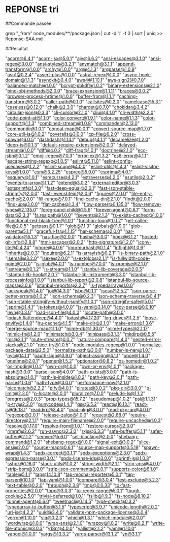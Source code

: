 # REPONSE tri

##Commande passée

grep "_from" node_modules/**/package.json | cut -d ':' -f 3 | sort | uniq >> Reponse-SAA.md

##Résultat

 "acorn@6.4.1"
 "acorn-jsx@5.0.1"
 "ajv@6.6.2"
 "ansi-escapes@3.1.0"
 "ansi-regex@3.0.0"
 "ansi-styles@3.2.1"
 "anymatch@3.1.1"
 "append-transform@1.0.0"
 "archy@1.0.0"
 "arg@4.1.3"
 "argparse@1.0.9"
 "asn1@0.2.4"
 "assert-plus@1.0.0"
 "astral-regex@1.0.0"
 "async-hook-domain@1.1.3"
 "asynckit@0.4.0"
 "aws4@1.10.1"
 "aws-sign2@0.7.0"
 "balanced-match@1.0.0"
 "bcrypt-pbkdf@1.0.2"
 "binary-extensions@2.1.0"
 "bind-obj-methods@2.0.0"
 "brace-expansion@1.1.11"
 "braces@3.0.2"
 "browser-process-hrtime@1.0.0"
 "buffer-from@1.1.1"
 "caching-transform@3.0.2"
 "caller-path@0.1.0"
 "callsites@0.2.0"
 "camelcase@5.3.1"
 "caseless@0.12.0"
 "chalk@2.3.0"
 "chardet@0.7.0"
 "chokidar@3.4.2"
 "circular-json@0.3.3"
 "cli-cursor@2.1.0"
 "cliui@4.1.0"
 "cli-width@2.2.0"
 "code-point-at@1.1.0"
 "color-convert@1.9.1"
 "color-name@1.1.3"
 "color-support@1.1.3"
 "combined-stream@1.0.8"
 "commander@2.13.0"
 "commondir@1.0.1"
 "concat-map@0.0.1"
 "convert-source-map@1.7.0"
 "core-util-is@1.0.2"
 "coveralls@3.0.0"
 "cp-file@6.2.0"
 "cross-spawn@6.0.5"
 "dashdash@1.14.1"
 "debug@4.1.1"
 "decamelize@1.2.0"
 "deep-is@0.1.3"
 "default-require-extensions@2.0.0"
 "delayed-stream@1.0.0"
 "diff@4.0.2"
 "diff-frag@1.0.1"
 "doctrine@2.1.0"
 "ecc-jsbn@0.1.2"
 "emoji-regex@7.0.3"
 "error-ex@1.3.2"
 "es6-error@4.1.1"
 "escape-string-regexp@1.0.5"
 "eslint@5.11.0"
 "eslint-config-usecases@1.2.2"
 "eslint-scope@4.0.0"
 "eslint-utils@1.4.3"
 "eslint-visitor-keys@1.0.0"
 "esm@3.2.25"
 "espree@5.0.0"
 "esprima@4.0.1"
 "esquery@1.0.1"
 "esrecurse@4.2.1"
 "estraverse@4.2.0"
 "esutils@2.0.2"
 "events-to-array@1.1.2"
 "extend@3.0.2"
 "external-editor@3.0.3"
 "extsprintf@1.3.0"
 "fast-deep-equal@2.0.1"
 "fast-json-stable-stringify@2.0.0"
 "fast-levenshtein@2.0.6"
 "figures@2.0.0"
 "file-entry-cache@2.0.0"
 "fill-range@7.0.1"
 "find-cache-dir@2.1.0"
 "findit@2.0.0"
 "find-up@3.0.0"
 "flat-cache@1.3.4"
 "flow-parser@0.135.0"
 "flow-remove-types@2.135.0"
 "foreground-child@1.5.6"
 "forever-agent@0.6.1"
 "form-data@2.3.3"
 "fs.realpath@1.0.0"
 "fsevents@2.1.3"
 "fs-exists-cached@1.0.0"
 "functional-red-black-tree@1.0.1"
 "function-loop@1.0.2"
 "get-caller-file@2.0.5"
 "getpass@0.1.7"
 "glob@7.1.3"
 "globals@11.9.0"
 "glob-parent@5.1.1"
 "graceful-fs@4.1.15"
 "har-schema@2.0.0"
 "har-validator@5.1.3"
 "has-flag@2.0.0"
 "hasha@3.0.0"
 "hoek@6.1.2"
 "hosted-git-info@2.8.8"
 "html-escaper@2.0.2"
 "http-signature@1.2.0"
 "iconv-lite@0.4.24"
 "ignore@4.0.6"
 "imurmurhash@0.1.4"
 "inflight@1.0.6"
 "inherits@2.0.3"
 "inquirer@6.2.1"
 "is-arrayish@0.2.1"
 "is-binary-path@2.1.0"
 "isemail@3.2.0"
 "isexe@2.0.0"
 "is-extglob@2.1.1"
 "is-fullwidth-code-point@2.0.0"
 "is-glob@4.0.1"
 "is-number@7.0.0"
 "is-promise@2.1.0"
 "isstream@0.1.2"
 "is-stream@1.1.0"
 "istanbul-lib-coverage@2.0.5"
 "istanbul-lib-hook@2.0.7"
 "istanbul-lib-instrument@3.3.0"
 "istanbul-lib-processinfo@1.0.0"
 "istanbul-lib-report@2.0.8"
 "istanbul-lib-source-maps@3.0.6"
 "istanbul-reports@2.2.7"
 "is-typedarray@1.0.0"
 "jackspeak@1.4.0"
 "joi@14.3.0"
 "jsbn@0.1.1"
 "jsesc@2.5.2"
 "json-parse-better-errors@1.0.2"
 "json-schema@0.2.3"
 "json-schema-traverse@0.4.1"
 "json-stable-stringify-without-jsonify@1.0.1"
 "json-stringify-safe@5.0.1"
 "jsprim@1.4.1"
 "js-tokens@4.0.0"
 "js-yaml@3.14.0"
 "lcov-parse@0.0.10"
 "levn@0.3.0"
 "load-json-file@4.0.0"
 "locate-path@3.0.0"
 "lodash.flattendeep@4.4.0"
 "lodash@4.17.20"
 "log-driver@1.2.5"
 "loose-envify@1.4.0"
 "lru-cache@4.1.5"
 "make-dir@2.1.0"
 "make-error@1.3.6"
 "merge-source-map@1.1.0"
 "mime-db@1.30.0"
 "mime-types@2.1.17"
 "mimic-fn@1.2.0"
 "minimatch@3.0.4"
 "minipass@3.1.3"
 "mkdirp@0.5.5"
 "ms@2.1.1"
 "mute-stream@0.0.7"
 "natural-compare@1.4.0"
 "nested-error-stacks@2.1.0"
 "nice-try@1.0.5"
 "node-modules-regexp@1.0.0"
 "normalize-package-data@2.5.0"
 "normalize-path@3.0.0"
 "number-is-nan@1.0.1"
 "nyc@14.1.1"
 "oauth-sign@0.9.0"
 "object-assign@4.1.1"
 "once@1.4.0"
 "onetime@2.0.1"
 "opener@1.5.2"
 "optionator@0.8.2"
 "os-homedir@1.0.2"
 "os-tmpdir@1.0.2"
 "own-or@1.0.0"
 "own-or-env@1.0.1"
 "package-hash@3.0.0"
 "parse-json@4.0.0"
 "path-exists@3.0.0"
 "path-is-absolute@1.0.1"
 "path-is-inside@1.0.2"
 "path-key@2.0.1"
 "path-parse@1.0.6"
 "path-type@3.0.0"
 "performance-now@2.1.0"
 "picomatch@2.2.2"
 "pify@4.0.1"
 "pirates@3.0.2"
 "pkg-dir@3.0.0"
 "p-limit@2.3.0"
 "p-locate@3.0.0"
 "pluralize@7.0.0"
 "prelude-ls@1.1.2"
 "progress@2.0.3"
 "prop-types@15.7.2"
 "pseudomap@1.0.2"
 "psl@1.1.31"
 "p-try@2.2.0"
 "punycode@1.4.1"
 "qs@6.5.2"
 "react@16.13.1"
 "react-is@16.13.1"
 "readdirp@3.4.0"
 "read-pkg@3.0.0"
 "read-pkg-up@4.0.0"
 "regexpp@2.0.1"
 "release-zalgo@1.0.0"
 "request@2.88.0"
 "require-directory@2.1.1"
 "require-main-filename@2.0.0"
 "require-uncached@1.0.3"
 "resolve@1.17.0"
 "resolve-from@1.0.1"
 "restore-cursor@2.0.0"
 "rimraf@2.6.2"
 "run-async@2.3.0"
 "rxjs@6.3.3"
 "safe-buffer@5.1.1"
 "safer-buffer@2.1.2"
 "semver@5.6.0"
 "set-blocking@2.0.0"
 "shebang-command@1.2.0"
 "shebang-regex@1.0.0"
 "signal-exit@3.0.2"
 "slice-ansi@2.0.0"
 "source-map@0.6.1"
 "source-map-support@0.5.19"
 "spawn-wrap@1.4.3"
 "spdx-correct@3.1.1"
 "spdx-exceptions@2.3.0"
 "spdx-expression-parse@3.0.1"
 "spdx-license-ids@3.0.6"
 "sprintf-js@1.0.3"
 "sshpk@1.16.0"
 "stack-utils@1.0.2"
 "string-width@2.1.1"
 "strip-ansi@4.0.0"
 "strip-bom@3.0.0"
 "strip-json-comments@2.0.1"
 "supports-color@6.1.0"
 "table@5.1.1"
 "tap@14.10.8"
 "tap-mocha-reporter@5.0.1"
 "tap-parser@10.1.0"
 "tap-yaml@1.0.0"
 "tcompare@3.0.4"
 "test-exclude@5.2.3"
 "text-table@0.2.0"
 "through@2.3.8"
 "tmp@0.0.33"
 "to-fast-properties@2.0.0"
 "topo@3.0.3"
 "to-regex-range@5.0.1"
 "tough-cookie@2.5.0"
 "trivial-deferred@1.0.1"
 "tslib@1.9.3"
 "ts-node@8.10.2"
 "tunnel-agent@0.6.0"
 "tweetnacl@0.14.5"
 "type-check@0.3.2"
 "typedarray-to-buffer@3.1.5"
 "typescript@3.9.7"
 "unicode-length@2.0.2"
 "uri-js@4.2.2"
 "uuid@3.4.0"
 "validate-npm-package-license@3.0.4"
 "verror@1.10.0"
 "vlq@0.2.3"
 "which@1.3.1"
 "which-module@2.0.0"
 "wordwrap@1.0.0"
 "wrap-ansi@2.1.0"
 "wrappy@1.0.2"
 "write@0.2.1"
 "write-file-atomic@3.0.3"
 "y18n@4.0.0"
 "yallist@2.1.2"
 "yaml@1.10.0"
 "yapool@1.0.0"
 "yargs@13.3.2"
 "yargs-parser@13.1.2"
 "yn@3.1.1"
